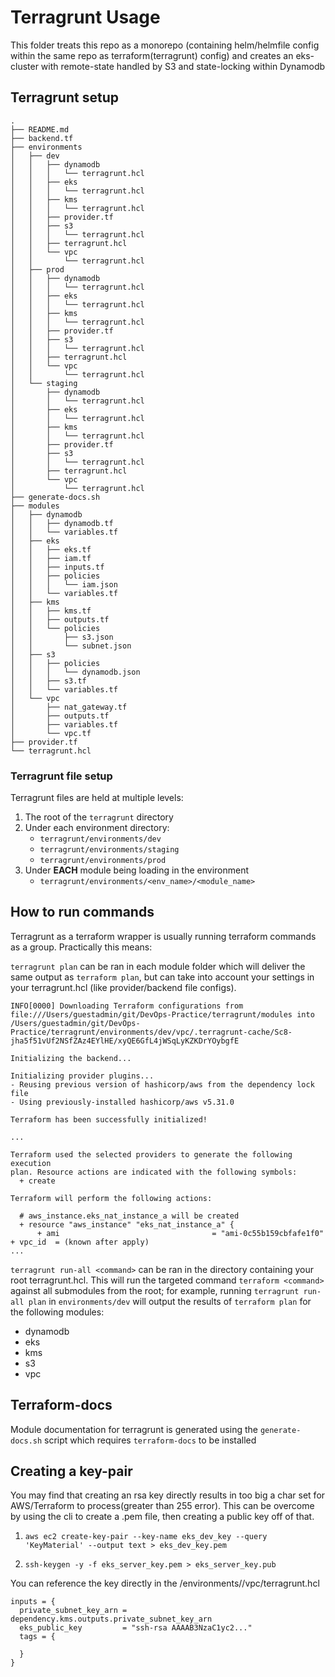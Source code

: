 # Terragrunt Usage

This folder treats this repo as a monorepo (containing helm/helmfile config within the same repo as terraform(terragrunt) config) and creates an eks-cluster with remote-state handled by S3 and state-locking within Dynamodb

## Terragrunt setup
``` shell
.
├── README.md
├── backend.tf
├── environments
│   ├── dev
│   │   ├── dynamodb
│   │   │   └── terragrunt.hcl
│   │   ├── eks
│   │   │   └── terragrunt.hcl
│   │   ├── kms
│   │   │   └── terragrunt.hcl
│   │   ├── provider.tf
│   │   ├── s3
│   │   │   └── terragrunt.hcl
│   │   ├── terragrunt.hcl
│   │   └── vpc
│   │       └── terragrunt.hcl
│   ├── prod
│   │   ├── dynamodb
│   │   │   └── terragrunt.hcl
│   │   ├── eks
│   │   │   └── terragrunt.hcl
│   │   ├── kms
│   │   │   └── terragrunt.hcl
│   │   ├── provider.tf
│   │   ├── s3
│   │   │   └── terragrunt.hcl
│   │   ├── terragrunt.hcl
│   │   └── vpc
│   │       └── terragrunt.hcl
│   └── staging
│       ├── dynamodb
│       │   └── terragrunt.hcl
│       ├── eks
│       │   └── terragrunt.hcl
│       ├── kms
│       │   └── terragrunt.hcl
│       ├── provider.tf
│       ├── s3
│       │   └── terragrunt.hcl
│       ├── terragrunt.hcl
│       └── vpc
│           └── terragrunt.hcl
├── generate-docs.sh
├── modules
│   ├── dynamodb
│   │   ├── dynamodb.tf
│   │   └── variables.tf
│   ├── eks
│   │   ├── eks.tf
│   │   ├── iam.tf
│   │   ├── inputs.tf
│   │   ├── policies
│   │   │   └── iam.json
│   │   └── variables.tf
│   ├── kms
│   │   ├── kms.tf
│   │   ├── outputs.tf
│   │   └── policies
│   │       ├── s3.json
│   │       └── subnet.json
│   ├── s3
│   │   ├── policies
│   │   │   └── dynamodb.json
│   │   ├── s3.tf
│   │   └── variables.tf
│   └── vpc
│       ├── nat_gateway.tf
│       ├── outputs.tf
│       ├── variables.tf
│       └── vpc.tf
├── provider.tf
└── terragrunt.hcl
```

### Terragrunt file setup
 Terragrunt files are held at multiple levels:
  1. The root of the `terragrunt` directory 
  2. Under each environment directory: 
     - `terragrunt/environments/dev`
     - `terragrunt/environments/staging`  
     - `terragrunt/environments/prod`
  3. Under **EACH** module being loading in the environment
     * `terragrunt/environments/<env_name>/<module_name>` 

## How to run commands
Terragrunt as a terraform wrapper is usually running terraform commands as a group. Practically this means:

`terragrunt plan` can be ran in each module folder which will deliver the same output as `terraform plan`, but can take into account your settings in your terragrunt.hcl (like provider/backend file configs).

```
INFO[0000] Downloading Terraform configurations from file:///Users/guestadmin/git/DevOps-Practice/terragrunt/modules into /Users/guestadmin/git/DevOps-Practice/terragrunt/environments/dev/vpc/.terragrunt-cache/Sc8-jha5f51vUf2NSfZAz4EYlHE/xyQE6GfL4jWSqLyKZKDrYOybgfE 

Initializing the backend...

Initializing provider plugins...
- Reusing previous version of hashicorp/aws from the dependency lock file
- Using previously-installed hashicorp/aws v5.31.0

Terraform has been successfully initialized!

...

Terraform used the selected providers to generate the following execution
plan. Resource actions are indicated with the following symbols:
  + create

Terraform will perform the following actions:

  # aws_instance.eks_nat_instance_a will be created
  + resource "aws_instance" "eks_nat_instance_a" {
      + ami                                  = "ami-0c55b159cbfafe1f0"
+ vpc_id  = (known after apply)
...
```

`terragrunt run-all <command>` can be ran in the directory containing your root terragrunt.hcl. This will run the targeted command `terraform <command>` against all submodules from the root; for example, running `terragrunt run-all plan` in `environments/dev`
will output the results of `terraform plan` for the following modules:
- dynamodb
- eks
- kms
- s3
- vpc

## Terraform-docs
Module documentation for terragrunt is generated using the `generate-docs.sh` script which requires `terraform-docs` to be installed

## Creating a key-pair
You may find that creating an rsa key directly results in too big a char set for AWS/Terraform to process(greater than 255 error). This can be overcome by using the cli to create a .pem file, then creating a public key off of that.

1. `aws ec2 create-key-pair --key-name eks_dev_key --query 'KeyMaterial' --output text > eks_dev_key.pem`

2. `ssh-keygen -y -f eks_server_key.pem > eks_server_key.pub`

You can reference the key directly in the /environments/<env-name>/vpc/terragrunt.hcl
```
inputs = {
  private_subnet_key_arn = dependency.kms.outputs.private_subnet_key_arn
  eks_public_key         = "ssh-rsa AAAAB3NzaC1yc2..."
  tags = {

  }
} 
```
